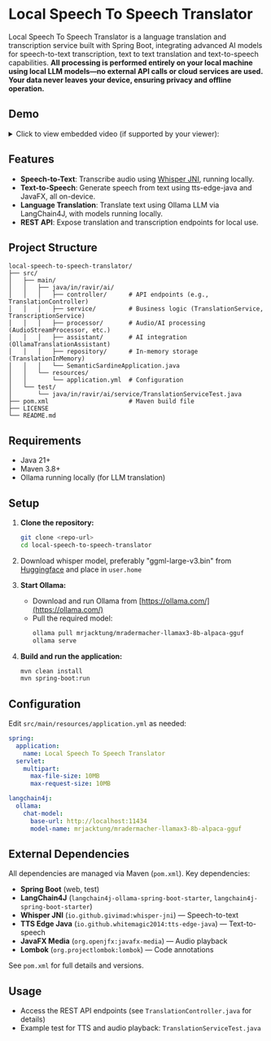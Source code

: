 # Local Speech To Speech Translator

Local Speech To Speech Translator is a language translation and transcription service built with Spring Boot, integrating advanced AI models for speech-to-text transcription, text to text translation and text-to-speech capabilities. **All processing is performed entirely on your local machine using local LLM models—no external API calls or cloud services are used. Your data never leaves your device, ensuring privacy and offline operation.**

## Demo

<details>
<summary>Click to view embedded video (if supported by your viewer):</summary>

https://github.com/user-attachments/assets/fd6fbcba-344b-4858-8dc8-0f810f60597a

</details>

## Features
- **Speech-to-Text**: Transcribe audio using [Whisper JNI](https://github.com/openai/whisper), running locally.
- **Text-to-Speech**: Generate speech from text using tts-edge-java and JavaFX, all on-device.
- **Language Translation**: Translate text using Ollama LLM via LangChain4J, with models running locally.
- **REST API**: Expose translation and transcription endpoints for local use.

## Project Structure
```
local-speech-to-speech-translator/
├── src/
│   ├── main/
│   │   ├── java/in/ravir/ai/
│   │   │   ├── controller/      # API endpoints (e.g., TranslationController)
│   │   │   ├── service/         # Business logic (TranslationService, TranscriptionService)
│   │   │   ├── processor/       # Audio/AI processing (AudioStreamProcessor, etc.)
│   │   │   ├── assistant/       # AI integration (OllamaTranslationAssistant)
│   │   │   ├── repository/      # In-memory storage (TranslationInMemory)
│   │   │   └── SemanticSardineApplication.java
│   │   └── resources/
│   │       └── application.yml  # Configuration
│   └── test/
│       └── java/in/ravir/ai/service/TranslationServiceTest.java
├── pom.xml                      # Maven build file
├── LICENSE
└── README.md
```

## Requirements
- Java 21+
- Maven 3.8+
- Ollama running locally (for LLM translation)

## Setup
1. **Clone the repository:**
   ```sh
   git clone <repo-url>
   cd local-speech-to-speech-translator
   ```
2. Download whisper model, preferably "ggml-large-v3.bin" from [Huggingface](https://huggingface.co/ggerganov/whisper.cpp/tree/main) and place in `user.home`

3. **Start Ollama:**
   - Download and run Ollama from [https://ollama.com/](https://ollama.com/)
   - Pull the required model:
     ```sh
     ollama pull mrjacktung/mradermacher-llamax3-8b-alpaca-gguf
     ollama serve
     ```
4. **Build and run the application:**
   ```sh
   mvn clean install
   mvn spring-boot:run
   ```

## Configuration
Edit `src/main/resources/application.yml` as needed:
```yaml
spring:
  application:
    name: Local Speech To Speech Translator
  servlet:
    multipart:
      max-file-size: 10MB
      max-request-size: 10MB

langchain4j:
  ollama:
    chat-model:
      base-url: http://localhost:11434
      model-name: mrjacktung/mradermacher-llamax3-8b-alpaca-gguf
```

## External Dependencies
All dependencies are managed via Maven (`pom.xml`). Key dependencies:
- **Spring Boot** (web, test)
- **LangChain4J** (`langchain4j-ollama-spring-boot-starter`, `langchain4j-spring-boot-starter`)
- **Whisper JNI** (`io.github.givimad:whisper-jni`) — Speech-to-text
- **TTS Edge Java** (`io.github.whitemagic2014:tts-edge-java`) — Text-to-speech
- **JavaFX Media** (`org.openjfx:javafx-media`) — Audio playback
- **Lombok** (`org.projectlombok:lombok`) — Code annotations

See `pom.xml` for full details and versions.

## Usage
- Access the REST API endpoints (see `TranslationController.java` for details)
- Example test for TTS and audio playback: `TranslationServiceTest.java`
